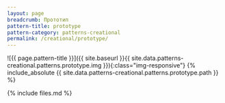 ```yaml
---
layout: page
breadcrumb: Прототип
pattern-title: prototype
pattern-category: patterns-creational
permalink: /creational/prototype/
---
```

![{{ page.pattern-title }}]({{ site.baseurl }}{{ site.data.patterns-creational.patterns.prototype.img }}){:class="img-responsive"}
{% include_absolute {{ site.data.patterns-creational.patterns.prototype.path }} %}

{% include files.md %}
